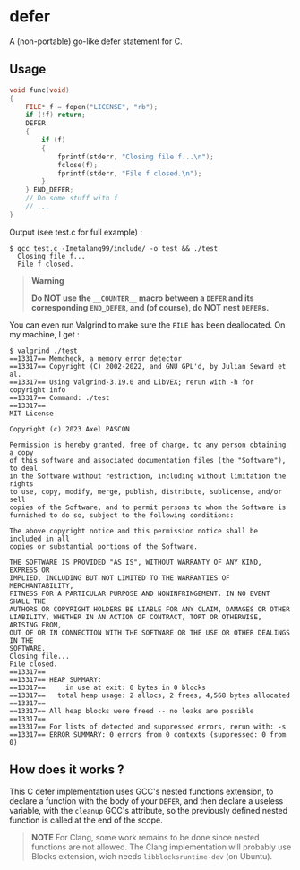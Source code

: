 # defer

A (non-portable) go-like defer statement for C.

## Usage

```c
void func(void)
{
    FILE* f = fopen("LICENSE", "rb");
    if (!f) return;
    DEFER 
    {
        if (f)
        {
            fprintf(stderr, "Closing file f...\n");
            fclose(f);
            fprintf(stderr, "File f closed.\n");
        }
    } END_DEFER;
    // Do some stuff with f
    // ...
}
```

Output (see test.c for full example) :

```shell
$ gcc test.c -Imetalang99/include/ -o test && ./test
  Closing file f...
  File f closed.
```

> **Warning**
> 
> **Do NOT use the `__COUNTER__` macro between a `DEFER` and its corresponding `END_DEFER`, and (of course), do NOT nest `DEFER`s.**

You can even run Valgrind to make sure the `FILE` has been deallocated. On my machine, I get :

```shell
$ valgrind ./test
==13317== Memcheck, a memory error detector
==13317== Copyright (C) 2002-2022, and GNU GPL'd, by Julian Seward et al.
==13317== Using Valgrind-3.19.0 and LibVEX; rerun with -h for copyright info
==13317== Command: ./test
==13317== 
MIT License

Copyright (c) 2023 Axel PASCON

Permission is hereby granted, free of charge, to any person obtaining a copy
of this software and associated documentation files (the "Software"), to deal
in the Software without restriction, including without limitation the rights
to use, copy, modify, merge, publish, distribute, sublicense, and/or sell
copies of the Software, and to permit persons to whom the Software is
furnished to do so, subject to the following conditions:

The above copyright notice and this permission notice shall be included in all
copies or substantial portions of the Software.

THE SOFTWARE IS PROVIDED "AS IS", WITHOUT WARRANTY OF ANY KIND, EXPRESS OR
IMPLIED, INCLUDING BUT NOT LIMITED TO THE WARRANTIES OF MERCHANTABILITY,
FITNESS FOR A PARTICULAR PURPOSE AND NONINFRINGEMENT. IN NO EVENT SHALL THE
AUTHORS OR COPYRIGHT HOLDERS BE LIABLE FOR ANY CLAIM, DAMAGES OR OTHER
LIABILITY, WHETHER IN AN ACTION OF CONTRACT, TORT OR OTHERWISE, ARISING FROM,
OUT OF OR IN CONNECTION WITH THE SOFTWARE OR THE USE OR OTHER DEALINGS IN THE
SOFTWARE.
Closing file...
File closed.
==13317== 
==13317== HEAP SUMMARY:
==13317==     in use at exit: 0 bytes in 0 blocks
==13317==   total heap usage: 2 allocs, 2 frees, 4,568 bytes allocated
==13317== 
==13317== All heap blocks were freed -- no leaks are possible
==13317== 
==13317== For lists of detected and suppressed errors, rerun with: -s
==13317== ERROR SUMMARY: 0 errors from 0 contexts (suppressed: 0 from 0)
```

## How does it works ?

This C defer implementation uses GCC's nested functions extension, to declare a function with the body of your `DEFER`, and then declare a useless variable, with the `cleanup` GCC's attribute, so the previously defined nested function is called at the end of the scope.

> **NOTE**
> For Clang, some work remains to be done since nested functions are not allowed. The Clang implementation will probably use Blocks extension, wich needs `libblocksruntime-dev` (on Ubuntu).

